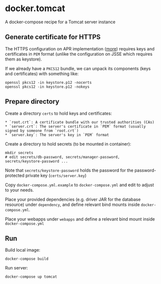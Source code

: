 # docker.tomcat

A docker-compose recipe for a Tomcat server instance

## Generate certificate for HTTPS

The HTTPS configuration on APR implementation ([more](https://tomcat.apache.org/tomcat-8.5-doc/ssl-howto.html#Configuration)) requires keys and certificates in `PEM` format (unlike the configuration on JSSE which requires them as keystore).

If we already have a `PKCS12` bundle, we can unpack its components (keys and certificates) with something like:

    openssl pkcs12 -in keystore.p12 -nocerts
    openssl pkcs12 -in keystore.p12 -nokeys

## Prepare directory

Create a directory `certs` to hold keys and certificates:

    * `root.crt`: A certificate bundle with our trusted authorities (CAs)
    * `server.crt`: The server's certificate in `PEM` format (usually signed by someone from `root.crt`)
    * `server.key`: The server's key in `PEM` format

Create a directory to hold secrets (to be mounted in container):

    mkdir secrets
    # edit secrets/db-password, secrets/manager-password, secrets/keystore-password ...

Note that `secrets/keystore-password` holds the password for the password-protected private key (`certs/server.key`)

Copy `docker-compose.yml.example` to `docker-compose.yml` and edit to adjust to your needs. 

Place your provided dependencies (e.g. driver JAR for the database resource) under `dependency`, and
define relevant bind mounts inside `docker-compose.yml`.

Place your webapps under `webapps` and define a relevant bind mount inside `docker-compose.yml`

## Run

Build local image:

    docker-compose build

Run server:

    docker-compose up tomcat
